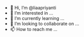 - 👋 Hi, I’m @liaapriyanti
- 👀 I’m interested in ...
- 🌱 I’m currently learning ...
- 💞️ I’m looking to collaborate on ...
- 📫 How to reach me ...

<!---
liaapriyanti/liaapriyanti is a ✨ special ✨ repository because its `README.md` (this file) appears on your GitHub profile.
You can click the Preview link to take a look at your changes.
--->

